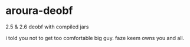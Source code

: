# aroura-deobf
2.5 &amp; 2.6 deobf with compiled jars

i told you not to get too comfortable big guy.
faze keem owns you and all.
